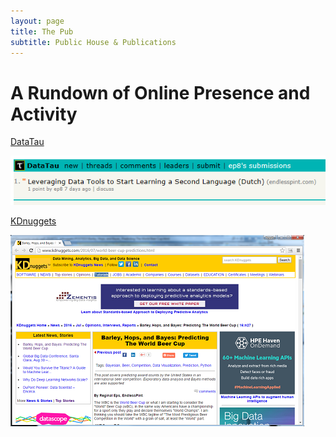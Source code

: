 ```yaml
---
layout: page
title: The Pub
subtitle: Public House & Publications
---
```


# A Rundown of Online Presence and Activity

<a href="http://www.datatau.com/" target="_blank">DataTau</a>

<a href="http://www.datatau.com/submitted?id=ep8" target="_blank">
<img src="/the-pub/img/datatau001.PNG " alt="DT-001" />
</a>

<a href="http://www.kdnuggets.com/" target="_blank">KDnuggets</a>

<a href="http://www.kdnuggets.com/2016/07/world-beer-cup-predictions.html" target="_blank">
<img src="/the-pub/img/kd_screenshot1_40per.png " alt="KD-001" />
</a>
